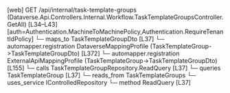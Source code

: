 [web] GET /api/internal/task-template-groups  (Dataverse.Api.Controllers.Internal.Workflow.TaskTemplateGroupsController.GetAll)  [L34–L43] [auth=Authentication.MachineToMachinePolicy,Authentication.RequireTenantIdPolicy]
  └─ maps_to TaskTemplateGroupDto [L37]
    └─ automapper.registration DataverseMappingProfile (TaskTemplateGroup->TaskTemplateGroupDto) [L372]
    └─ automapper.registration ExternalApiMappingProfile (TaskTemplateGroup->TaskTemplateGroupDto) [L155]
  └─ calls TaskTemplateGroupRepository.ReadQuery [L37]
  └─ queries TaskTemplateGroup [L37]
    └─ reads_from TaskTemplateGroups
  └─ uses_service IControlledRepository<TaskTemplateGroup>
    └─ method ReadQuery [L37]

